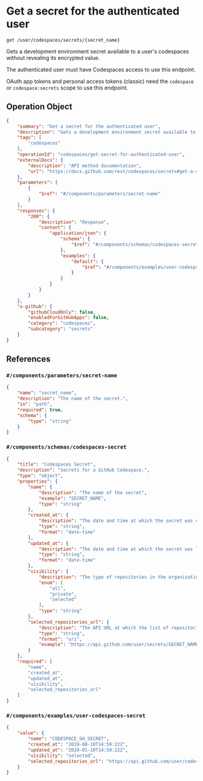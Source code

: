 # Get a secret for the authenticated user

`get /user/codespaces/secrets/{secret_name}`

Gets a development environment secret available to a user's codespaces without revealing its encrypted value.

The authenticated user must have Codespaces access to use this endpoint.

OAuth app tokens and personal access tokens (classic) need the `codespace` or `codespace:secrets` scope to use this endpoint.

## Operation Object

```json
{
    "summary": "Get a secret for the authenticated user",
    "description": "Gets a development environment secret available to a user's codespaces without revealing its encrypted value.\n\nThe authenticated user must have Codespaces access to use this endpoint.\n\nOAuth app tokens and personal access tokens (classic) need the `codespace` or `codespace:secrets` scope to use this endpoint.",
    "tags": [
        "codespaces"
    ],
    "operationId": "codespaces/get-secret-for-authenticated-user",
    "externalDocs": {
        "description": "API method documentation",
        "url": "https://docs.github.com/rest/codespaces/secrets#get-a-secret-for-the-authenticated-user"
    },
    "parameters": [
        {
            "$ref": "#/components/parameters/secret-name"
        }
    ],
    "responses": {
        "200": {
            "description": "Response",
            "content": {
                "application/json": {
                    "schema": {
                        "$ref": "#/components/schemas/codespaces-secret"
                    },
                    "examples": {
                        "default": {
                            "$ref": "#/components/examples/user-codespaces-secret"
                        }
                    }
                }
            }
        }
    },
    "x-github": {
        "githubCloudOnly": false,
        "enabledForGitHubApps": false,
        "category": "codespaces",
        "subcategory": "secrets"
    }
}
```

## References

### `#/components/parameters/secret-name`

```json
{
    "name": "secret_name",
    "description": "The name of the secret.",
    "in": "path",
    "required": true,
    "schema": {
        "type": "string"
    }
}
```

### `#/components/schemas/codespaces-secret`

```json
{
    "title": "Codespaces Secret",
    "description": "Secrets for a GitHub Codespace.",
    "type": "object",
    "properties": {
        "name": {
            "description": "The name of the secret",
            "example": "SECRET_NAME",
            "type": "string"
        },
        "created_at": {
            "description": "The date and time at which the secret was created, in ISO 8601 format':' YYYY-MM-DDTHH:MM:SSZ.",
            "type": "string",
            "format": "date-time"
        },
        "updated_at": {
            "description": "The date and time at which the secret was last updated, in ISO 8601 format':' YYYY-MM-DDTHH:MM:SSZ.",
            "type": "string",
            "format": "date-time"
        },
        "visibility": {
            "description": "The type of repositories in the organization that the secret is visible to",
            "enum": [
                "all",
                "private",
                "selected"
            ],
            "type": "string"
        },
        "selected_repositories_url": {
            "description": "The API URL at which the list of repositories this secret is visible to can be retrieved",
            "type": "string",
            "format": "uri",
            "example": "https://api.github.com/user/secrets/SECRET_NAME/repositories"
        }
    },
    "required": [
        "name",
        "created_at",
        "updated_at",
        "visibility",
        "selected_repositories_url"
    ]
}
```

### `#/components/examples/user-codespaces-secret`

```json
{
    "value": {
        "name": "CODESPACE_GH_SECRET",
        "created_at": "2019-08-10T14:59:22Z",
        "updated_at": "2020-01-10T14:59:22Z",
        "visibility": "selected",
        "selected_repositories_url": "https://api.github.com/user/codespaces/secrets/CODESPACE_GH_SECRET/repositories"
    }
}
```